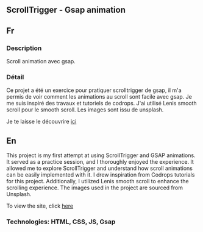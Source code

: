 ## ScrollTrigger - Gsap animation

## Fr

### Description

Scroll animation avec gsap.

### Détail

Ce projet a été un exercice pour pratiquer scrolltrigger de gsap, il m'a permis de voir comment les animations au scroll sont facile avec gsap.
Je me suis inspiré des travaux et tutoriels de codrops.
J'ai utilisé Lenis smooth scroll pour le smooth scroll.
Les images sont issu de unsplash.

Je te laisse le découvrire [ici](https://seblau02.github.io/scrolltrigger/)

## En

This project is my first attempt at using ScrollTrigger and GSAP animations. It served as a practice session, and I thoroughly enjoyed the experience. It allowed me to explore ScrollTrigger and understand how scroll animations can be easily implemented with it. I drew inspiration from Codrops tutorials for this project. Additionally, I utilized Lenis smooth scroll to enhance the scrolling experience. The images used in the project are sourced from Unsplash.

To view the site, click [here](https://seblau02.github.io/scrolltrigger/)

### Technologies: HTML, CSS, JS, Gsap
